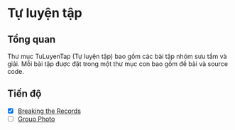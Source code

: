 # Tự luyện tập

## Tổng quan 

Thư mục TuLuyenTap (Tự luyện tập) bao gồm các bài tập nhóm sưu tầm và giải.
Mỗi bài tập được đặt trong một thư mục con bao gồm đề bài và source code.

## Tiến độ

- [x] [Breaking the Records](https://github.com/doragon-92/CS112.L21.KHTN_N12/tree/master/TuLuyenTap/BreakingTheRecords)
- [ ] [Group Photo](https://github.com/doragon-92/CS112.L21.KHTN_N12/tree/master/TuLuyenTap/GroupPhoto)